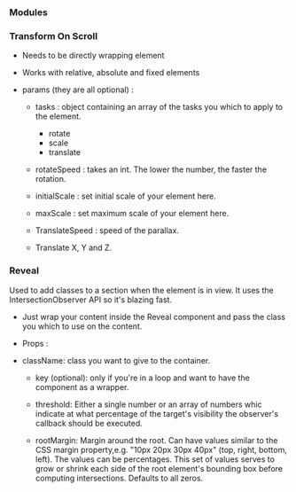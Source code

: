 ### Modules

### Transform On Scroll

  - Needs to be directly wrapping element
  
  - Works with relative, absolute and fixed elements
  
  - params (they are all optional) :

      - tasks : object containing an array of the tasks you which to apply to the element.
          - rotate
          - scale
          - translate
      
      - rotateSpeed : takes an int. The lower the number, the faster the rotation.
      
      - initialScale : set initial scale of your element here.
      - maxScale : set maximum scale of your element here.
      
      - TranslateSpeed : speed of the parallax.
      - Translate X, Y and Z.

### Reveal

  Used to add classes to a section when the element is in view. It uses the
  IntersectionObserver API so it's blazing fast.
    
  - Just wrap your content inside the Reveal component and pass the class  you which to use on the content.
    
  - Props :
      
  - className: class you want to give to the container.
    
    - key (optional): only if you're in a loop and want to have the component as a wrapper.
 
    - threshold: Either a single number or an array of numbers whic indicate at what percentage of the target's visibility the observer's callback should be executed.

    - rootMargin: Margin around the root. Can have values similar to the CSS margin property,e.g. "10px 20px 30px 40px" (top, right, bottom, left). The values can be percentages. This set of values serves to grow or shrink each side of the root element's bounding box before computing intersections. Defaults to all zeros.
